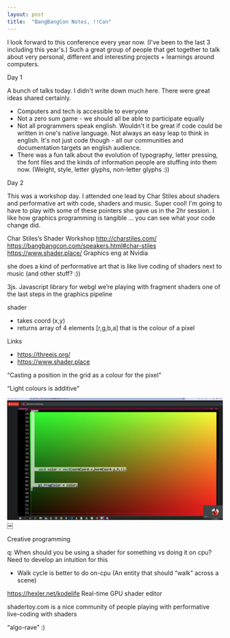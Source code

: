 ```yaml
---
layout: post
title:  "BangBangCon Notes, !!Con"
---
```


I look forward to this conference every year now. (I've been to the last 3 including this year's.) Such a great group of people that get together to talk about very personal, different and interesting projects + learnings around computers.

Day 1

A bunch of talks today. I didn't write down much here. There were great ideas shared certainly.

- Computers and tech is accessible to everyone
- Not a zero sum game - we should all be able to participate equally
- Not all programmers speak english. Wouldn't it be great if code could be written in one's native language. Not always an easy leap to think in english. It's not just code though - all our communities and documentation targets an english audience.
- There was a fun talk about the evolution of typography, letter pressing, the font files and the kinds of information people are stuffing into them now. (Weight, style, letter glyphs, non-letter glyphs :))

Day 2

This was a workshop day. I attended one lead by Char Stiles about shaders and performative art with code, shaders and music. Super cool! I'm going to have to play with some of these pointers she gave us in the 2hr session. I like how graphics programming is tangible ... you can see what your code change did.

Char Stiles’s Shader Workshop
http://charstiles.com/
https://bangbangcon.com/speakers.html#char-stiles
https://www.shader.place/
Graphics eng at Nvidia

she does a kind of performative art that is like live coding of shaders next to music (and other stuff? :))

3js. Javascript library for webgl
we’re playing with fragment shaders
one of the last steps in the graphics pipeline

shader
- takes coord (x,y)
- returns array of 4 elements [r,g,b,a] that is the colour of a pixel

Links
- https://threejs.org/
- https://www.shader.place

“Casting a position in the grid as a colour for the pixel”

“Light colours is additive”

![Shader place screenshot](/assets/images/2022/char_stiles_workshop.png)￼

Creative programming

q: When should you be using a shader for something vs doing it on cpu?
Need to develop an intuition for this
- Walk cycle is better to do on-cpu (An entity that should “walk” across a scene)

https://hexler.net/kodelife
Real-time GPU shader editor

shadertoy.com is a nice community of people playing with performative live-coding with shaders

“algo-rave” :)